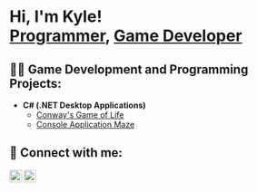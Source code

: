 <h1>Hi, I'm Kyle! <br/><a href="https://github.com/joshmadakor1">Programmer</a>, <a href="https://www.linkedin.com/in/joshmadakor/">Game Developer</a></h1>

<h2>👨‍💻 Game Development and Programming Projects:</h2>

- <b>C# (.NET Desktop Applications)</b>
  - [Conway's Game of Life](https://github.com/KyleWebb96/GameofLife)
  - [Console Application Maze](https://github.com/KyleWebb96/ConsoleApplicationMaze)

<h2> 🤳 Connect with me:</h2>

[<img align="left" alt="KyleWebb | LinkedIn" width="22px" src="https://cdn.jsdelivr.net/npm/simple-icons@v3/icons/linkedin.svg" />][linkedin]
[<img align="left" alt="KyleWebb | Instagram" width="22px" src="https://cdn.jsdelivr.net/npm/simple-icons@v3/icons/instagram.svg" />][instagram]

[instagram]: https://www.instagram.com/k.webb.az/
[linkedin]: https://www.linkedin.com/in/kyle-webb-847018221/
